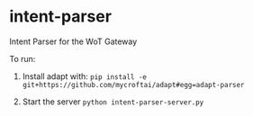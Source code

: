 # intent-parser
Intent Parser for the WoT Gateway

To run:
1. Install adapt with:
`pip install -e git+https://github.com/mycroftai/adapt#egg=adapt-parser`

2. Start the server
`python intent-parser-server.py`
